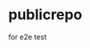 # publicrepo
for e2e test









































































































































































































































































































































































































































































































































































































































































































































































































































































































































































































































































































































































































































































































































































































































































































































































































































































































































































































































































































































































































































